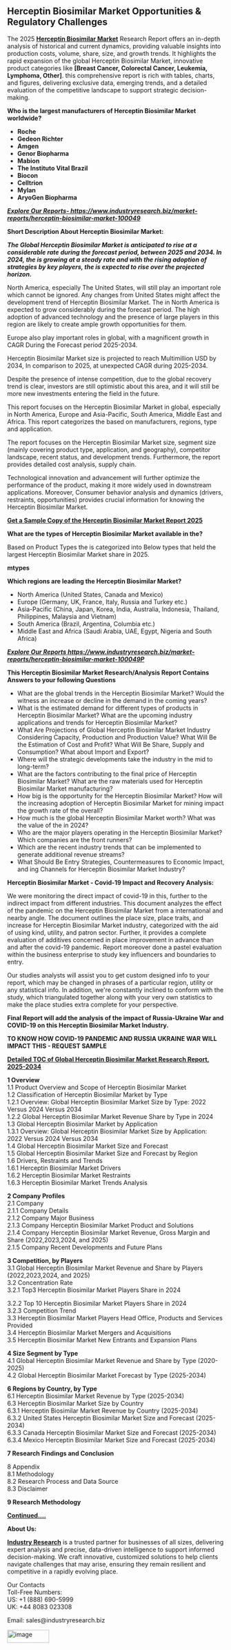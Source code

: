 <h2><strong>Herceptin Biosimilar Market Opportunities & Regulatory Challenges</strong></h2><p>The 2025&nbsp;<strong><a href="https://www.industryresearch.biz/market-reports/herceptin-biosimilar-market-100049">Herceptin Biosimilar Market</a></strong>&nbsp;Research Report offers an in-depth analysis of historical and current dynamics, providing valuable insights into production costs, volume, share, size, and growth trends. It highlights the rapid expansion of the global Herceptin Biosimilar Market, innovative product categories like&nbsp;<strong>[Breast Cancer, Colorectal Cancer, Leukemia, Lymphoma, Other]</strong>. this comprehensive report is rich with tables, charts, and figures, delivering exclusive data, emerging trends, and a detailed evaluation of the competitive landscape to support strategic decision-making.</p><p><strong>Who is the largest manufacturers of Herceptin Biosimilar Market worldwide?</strong></p><p><strong><ul><li>Roche</li><li> Gedeon Richter</li><li> Amgen</li><li> Genor Biopharma</li><li> Mabion</li><li> The Instituto Vital Brazil</li><li> Biocon</li><li> Celltrion</li><li> Mylan</li><li> AryoGen Biopharma</li></ul></strong></p><p><strong><em><a href="https://www.industryresearch.biz/market-reports/herceptin-biosimilar-market-100049">Explore Our Reports-&nbsp;https://www.industryresearch.biz/market-reports/herceptin-biosimilar-market-100049</a></em></strong></p><p><strong>Short Description About Herceptin Biosimilar Market:</strong></p><p><strong><em>The Global Herceptin Biosimilar Market is anticipated to rise at a considerable rate during the forecast period, between 2025 and 2034. In 2024, the is growing at a steady rate and with the rising adoption of strategies by key players, the is expected to rise over the projected horizon.</em></strong></p><p>North America, especially The United States, will still play an important role which cannot be ignored. Any changes from United States might affect the development trend of Herceptin Biosimilar Market. The in North America is expected to grow considerably during the forecast period. The high adoption of advanced technology and the presence of large players in this region are likely to create ample growth opportunities for them.</p><p>Europe also play important roles in global, with a magnificent growth in CAGR During the Forecast period 2025-2034.</p><p>Herceptin Biosimilar Market size is projected to reach Multimillion USD by 2034, In comparison to 2025, at unexpected CAGR during 2025-2034.</p><p>Despite the presence of intense competition, due to the global recovery trend is clear, investors are still optimistic about this area, and it will still be more new investments entering the field in the future.</p><p>This report focuses on the Herceptin Biosimilar Market in global, especially in North America, Europe and Asia-Pacific, South America, Middle East and Africa. This report categorizes the based on manufacturers, regions, type and application.</p><p>The report focuses on the Herceptin Biosimilar Market size, segment size (mainly covering product type, application, and geography), competitor landscape, recent status, and development trends. Furthermore, the report provides detailed cost analysis, supply chain.</p><p>Technological innovation and advancement will further optimize the performance of the product, making it more widely used in downstream applications. Moreover, Consumer behavior analysis and dynamics (drivers, restraints, opportunities) provides crucial information for knowing the Herceptin Biosimilar Market.</p><p><strong><a href="https://www.industryresearch.biz/market-reports/herceptin-biosimilar-market-100049">Get a Sample Copy of the Herceptin Biosimilar Market Report 2025</a></strong></p><p><strong>What are the types of Herceptin Biosimilar Market available in the?</strong></p><p>Based on Product Types the is categorized into Below types that held the largest Herceptin Biosimilar Market share in 2025.</p><p><strong>mtypes</strong></p><p><strong>Which regions are leading the Herceptin Biosimilar Market?</strong></p><ul><li>North America (United States, Canada and Mexico)</li><li>Europe (Germany, UK, France, Italy, Russia and Turkey etc.)</li><li>Asia-Pacific (China, Japan, Korea, India, Australia, Indonesia, Thailand, Philippines, Malaysia and Vietnam)</li><li>South America (Brazil, Argentina, Columbia etc.)</li><li>Middle East and Africa (Saudi Arabia, UAE, Egypt, Nigeria and South Africa)</li></ul><p><strong><em><a href="https://www.industryresearch.biz/market-reports/herceptin-biosimilar-market-100049">Explore Our Reports https://www.industryresearch.biz/market-reports/herceptin-biosimilar-market-100049P</a></em></strong></p><p><strong>This Herceptin Biosimilar Market Research/Analysis Report Contains Answers to your following Questions</strong></p><ul><li>What are the global trends in the Herceptin Biosimilar Market? Would the witness an increase or decline in the demand in the coming years?</li><li>What is the estimated demand for different types of products in Herceptin Biosimilar Market? What are the upcoming industry applications and trends for Herceptin Biosimilar Market?</li><li>What Are Projections of Global Herceptin Biosimilar Market Industry Considering Capacity, Production and Production Value? What Will Be the Estimation of Cost and Profit? What Will Be Share, Supply and Consumption? What about Import and Export?</li><li>Where will the strategic developments take the industry in the mid to long-term?</li><li>What are the factors contributing to the final price of Herceptin Biosimilar Market? What are the raw materials used for Herceptin Biosimilar Market manufacturing?</li><li>How big is the opportunity for the Herceptin Biosimilar Market? How will the increasing adoption of Herceptin Biosimilar Market for mining impact the growth rate of the overall?</li><li>How much is the global Herceptin Biosimilar Market worth? What was the value of the in 2024?</li><li>Who are the major players operating in the Herceptin Biosimilar Market? Which companies are the front runners?</li><li>Which are the recent industry trends that can be implemented to generate additional revenue streams?</li><li>What Should Be Entry Strategies, Countermeasures to Economic Impact, and ing Channels for Herceptin Biosimilar Market Industry?</li></ul><p><strong>Herceptin Biosimilar Market - Covid-19 Impact and Recovery Analysis:</strong></p><p>We were monitoring the direct impact of covid-19 in this, further to the indirect impact from different industries. This document analyzes the effect of the pandemic on the Herceptin Biosimilar Market from a international and nearby angle. The document outlines the place size, place traits, and increase for Herceptin Biosimilar Market industry, categorized with the aid of using kind, utility, and patron sector. Further, it provides a complete evaluation of additives concerned in place improvement in advance than and after the covid-19 pandemic. Report moreover done a pastel evaluation within the business enterprise to study key influencers and boundaries to entry.</p><p>Our studies analysts will assist you to get custom designed info to your report, which may be changed in phrases of a particular region, utility or any statistical info. In addition, we're constantly inclined to conform with the study, which triangulated together along with your very own statistics to make the place studies extra complete for your perspective.</p><p><strong>Final Report will add the analysis of the impact of Russia-Ukraine War and COVID-19 on this Herceptin Biosimilar Market Industry.</strong></p><p><strong>TO KNOW HOW COVID-19 PANDEMIC AND RUSSIA UKRAINE WAR WILL IMPACT THIS - REQUEST SAMPLE</strong></p><p><strong><a href="https://www.industryresearch.biz/market-reports/herceptin-biosimilar-market-100049">Detailed TOC of Global Herceptin Biosimilar Market Research Report, 2025-2034</a></strong></p><p><strong>1 Overview</strong><br /> 1.1 Product Overview and Scope of Herceptin Biosimilar Market<br /> 1.2 Classification of Herceptin Biosimilar Market by Type<br /> 1.2.1 Overview: Global Herceptin Biosimilar Market Size by Type: 2022 Versus 2024 Versus 2034<br /> 1.2.2 Global Herceptin Biosimilar Market Revenue Share by Type in 2024<br /> 1.3 Global Herceptin Biosimilar Market by Application<br /> 1.3.1 Overview: Global Herceptin Biosimilar Market Size by Application: 2022&nbsp;Versus 2024 Versus 2034<br /> 1.4 Global Herceptin Biosimilar Market Size and Forecast<br /> 1.5 Global Herceptin Biosimilar Market Size and Forecast by Region<br /> 1.6 Drivers, Restraints and Trends<br /> 1.6.1 Herceptin Biosimilar Market Drivers<br /> 1.6.2 Herceptin Biosimilar Market Restraints<br /> 1.6.3 Herceptin Biosimilar Market Trends Analysis</p><p><strong>2 Company Profiles</strong><br /> 2.1 Company<br /> 2.1.1 Company Details<br /> 2.1.2 Company Major Business<br /> 2.1.3 Company Herceptin Biosimilar Market Product and Solutions<br /> 2.1.4 Company Herceptin Biosimilar Market Revenue, Gross Margin and Share (2022,2023,2024, and 2025)<br /> 2.1.5 Company Recent Developments and Future Plans</p><p><strong>3 Competition, by Players</strong><br /> 3.1 Global Herceptin Biosimilar Market Revenue and Share by Players (2022,2023,2024, and 2025)<br /> 3.2 Concentration Rate<br /> 3.2.1 Top3 Herceptin Biosimilar Market Players Share in 2024</p><p>3.2.2 Top 10 Herceptin Biosimilar Market Players Share in 2024<br /> 3.2.3 Competition Trend<br /> 3.3 Herceptin Biosimilar Market Players Head Office, Products and Services Provided<br /> 3.4 Herceptin Biosimilar Market Mergers and Acquisitions<br /> 3.5 Herceptin Biosimilar Market New Entrants and Expansion Plans</p><p><strong>4 Size Segment by Type</strong><br /> 4.1 Global Herceptin Biosimilar Market Revenue and Share by Type (2020-2025)<br /> 4.2 Global Herceptin Biosimilar Market Forecast by Type (2025-2034)</p><p><strong>6 Regions by Country, by Type</strong><br /> 6.1 Herceptin Biosimilar Market Revenue by Type (2025-2034)<br /> 6.3 Herceptin Biosimilar Market Size by Country<br /> 6.3.1 Herceptin Biosimilar Market Revenue by Country (2025-2034)<br /> 6.3.2 United States Herceptin Biosimilar Market Size and Forecast (2025-2034)<br /> 6.3.3 Canada Herceptin Biosimilar Market Size and Forecast (2025-2034)<br /> 6.3.4 Mexico Herceptin Biosimilar Market Size and Forecast (2025-2034)</p><p><strong>7 Research Findings and Conclusion</strong></p><p>8 Appendix<br /> 8.1 Methodology<br /> 8.2 Research Process and Data Source<br /> 8.3 Disclaimer</p><p><strong>9 Research Methodology</strong></p><p><strong><a href="https://www.industryresearch.biz/market-reports/herceptin-biosimilar-market-100049">Continued&hellip;.</a></strong></p><p><strong>About Us:</strong></p><p><strong><a href="https://www.industryresearch.biz/">Industry Research</a></strong>&nbsp;is a trusted partner for businesses of all sizes, delivering expert analysis and precise, data-driven intelligence to support informed decision-making. We craft innovative, customized solutions to help clients navigate challenges that may arise, ensuring they remain resilient and competitive in a rapidly evolving place.</p><p>Our Contacts<br /> Toll-Free Numbers:<br /> US: +1 (888) 690-5999<br /> UK: +44 8083 023308</p><p>Email: sales@industryresearch.biz</p>
<img width="97" height="30" alt="image" src="https://github.com/user-attachments/assets/fc6d5049-3cca-4376-97f3-a24efaaa2a35" />
